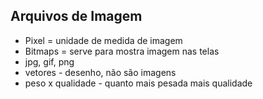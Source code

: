 ## Arquivos de Imagem

- Pixel = unidade de medida de imagem
- Bitmaps = serve para mostra imagem nas telas
- jpg, gif, png 
- vetores - desenho, não são imagens
- peso x qualidade - quanto mais pesada mais qualidade